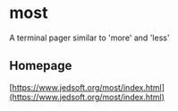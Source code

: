 # most
A terminal pager similar to 'more' and 'less'

## Homepage
[https://www.jedsoft.org/most/index.html](https://www.jedsoft.org/most/index.html)
